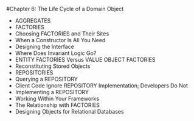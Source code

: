 #Chapter 6: The Life Cycle of a Domain Object

- AGGREGATES
- FACTORIES
- Choosing FACTORIES and Their Sites
- When a Constructor Is All You Need
- Designing the Interface
- Where Does Invariant Logic Go?
- ENTITY FACTORIES Versus VALUE OBJECT FACTORIES
- Reconstituting Stored Objects
- REPOSITORIES
- Querying a REPOSITORY
- Client Code Ignore REPOSITORY Implementation; Developers Do Not
- Implementing a REPOSITORY
- Working Within Your Frameworks
- The Relationship with FACTORIES
- Designing Objects for Relational Databases
